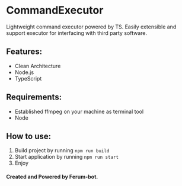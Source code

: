 # CommandExecutor
Lightweight command executor powered by TS. 
Easily extensible and support executor for interfacing with third party software.

## Features:
* Clean Architecture
* Node.js
* TypeScript

## Requirements:
* Established ffmpeg on your machine as terminal tool
* Node
## How to use:
1. Build project by running ``npm run build``
2. Start application by running ``npm run start``
3. Enjoy

#### Created and Powered by Ferum-bot.
